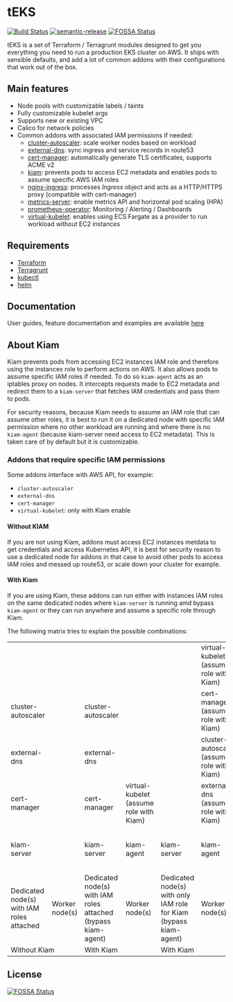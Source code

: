 # tEKS

[![Build Status](https://travis-ci.org/clusterfrak-dynamics/teks.svg?branch=master)](https://travis-ci.org/clusterfrak-dynamics/teks)
[![semantic-release](https://img.shields.io/badge/%20%20%F0%9F%93%A6%F0%9F%9A%80-semantic--release-e10079.svg)](https://github.com/semantic-release/semantic-release)
[![FOSSA Status](https://app.fossa.io/api/projects/git%2Bgithub.com%2Fclusterfrak-dynamics%2Fteks.svg?type=shield)](https://app.fossa.io/projects/git%2Bgithub.com%2Fclusterfrak-dynamics%2Fteks?ref=badge_shield)

tEKS is a set of Terraform / Terragrunt modules designed to get you everything you need to run a production EKS cluster on AWS. It ships with sensible defaults, and add a lot of common addons with their configurations that work out of the box.

## Main features

* Node pools with customizable labels / taints
* Fully customizable kubelet args
* Supports new or existing VPC
* Calico for network policies
* Common addons with associated IAM permissions if needed:
  * [cluster-autoscaler](https://github.com/kubernetes/autoscaler/tree/master/cluster-autoscaler): scale worker nodes based on workload
  * [external-dns](https://github.com/kubernetes-incubator/external-dns): sync ingress and service records in route53
  * [cert-manager](https://github.com/jetstack/cert-manager): automatically generate TLS certificates, supports ACME v2
  * [kiam](https://github.com/uswitch/kiam): prevents pods to access EC2 metadata and enables pods to assume specific AWS IAM roles
  * [nginx-ingress](https://github.com/kubernetes/ingress-nginx): processes *Ingress* object and acts as a HTTP/HTTPS proxy (compatible with cert-manager)
  * [metrics-server](https://github.com/kubernetes-incubator/metrics-server): enable metrics API and horizontal pod scaling (HPA)
  * [prometheus-operator](https://github.com/coreos/prometheus-operator): Monitoring / Alerting / Dashboards
  * [virtual-kubelet](https://github.com/coreos/prometheus-operator): enables using ECS Fargate as a provider to run workload without EC2 instances

## Requirements

* [Terraform](https://www.terraform.io/intro/getting-started/install.html)
* [Terragrunt](https://github.com/gruntwork-io/terragrunt#install-terragrunt)
* [kubectl](https://kubernetes.io/docs/tasks/tools/install-kubectl/)
* [helm](https://helm.sh/)

## Documentation

User guides, feature documentation and examples are available [here](https://clusterfrak-dynamics.github.io/teks/)

## About Kiam

Kiam prevents pods from accessing EC2 instances IAM role and therefore using the instances role to perform actions on AWS. It also allows pods to assume specific IAM roles if needed. To do so `kiam-agent` acts as an iptables proxy on nodes. It intercepts requests made to EC2 metadata and redirect them to a `kiam-server` that fetches IAM credentials and pass them to pods.

For security reasons, because Kiam needs to assume an IAM role that can assume other roles, it is best to run it on a dedicated node with specific IAM permission where no other workload are running and where there is no `kiam-agent` (because kiam-server need access to EC2 metadata). This is taken care of by default but it is customizable.

### Addons that require specific IAM permissions

Some addons interface with AWS API, for example:

* `cluster-autoscaler`
* `external-dns`
* `cert-manager`
* `virtual-kubelet`: only with Kiam enable

#### Without KIAM

If you are not using Kiam, addons must access EC2 instances metdata to get credentials and access Kubernetes API, it is best for security reason to use a dedicated node for addons in that case to avoid other pods to access IAM roles and messed up route53, or scale down your cluster for example.

#### With Kiam

If you are using Kiam, these addons can run either with instances IAM roles on the same dedicated nodes where `kiam-server` is running amd bypass `kiam-agent` or they can run anywhere and assume a specific role through Kiam.

The following matrix tries to explain the possible combinations:

<table>
  <tr>
    <td></td>
    <td></td>
    <td></td>
    <td></td>
    <td></td>
    <td>virtual-kubelet<br>(assume role with Kiam)</td>
    <td></td>
    <td></td>
  </tr>
  <tr>
    <td>cluster-autoscaler</td>
    <td></td>
    <td>cluster-autoscaler</td>
    <td></td>
    <td></td>
    <td>cert-manager<br>(assume role with Kiam)</td>
    <td>cert-manager<br>(assume role with Kiam)</td>
    <td></td>
  </tr>
  <tr>
    <td>external-dns</td>
    <td></td>
    <td>external-dns</td>
    <td></td>
    <td></td>
    <td>cluster-autoscaler<br>(assume role with Kiam)</td>
    <td>cluster-autoscaler<br>(assume role with Kiam)</td>
    <td></td>
  </tr>
  <tr>
    <td>cert-manager</td>
    <td></td>
    <td>cert-manager</td>
    <td>virtual-kubelet<br>(assume role with Kiam)</td>
    <td></td>
    <td>external-dns<br>(assume role with Kiam)</td>
    <td>external-dns<br>(assume role with Kiam)</td>
    <td></td>
  </tr>
  <tr>
    <td>kiam-server</td>
    <td></td>
    <td>kiam-server</td>
    <td>kiam-agent</td>
    <td>kiam-server</td>
    <td>kiam-agent</td>
    <td>kiam-agent<br>(in HostNetwork, bypass kiam-agent)<br></td>
    <td></td>
  </tr>
  <tr>
    <td>Dedicated node(s)<br>with IAM roles attached</td>
    <td>Worker node(s)</td>
    <td>Dedicated node(s) with IAM roles attached<br>(bypass kiam-agent)</td>
    <td>Worker node(s)</td>
    <td>Dedicated node(s) with only IAM role for Kiam<br>(bypass kiam-agent)</td>
    <td>Worker node(s)</td>
    <td>Worker node(s) with only IAM role for Kiam<br>(bypass kiam-agent)<br>!!! Security concerns !!!</td>
    <td></td>
  </tr>
  <tr>
    <td colspan="2">Without Kiam</td>
    <td colspan="2">With Kiam</td>
    <td colspan="2">With Kiam</td>
    <td>With Kiam</td>
    <td></td>
  </tr>
</table>

## License

[![FOSSA Status](https://app.fossa.io/api/projects/git%2Bgithub.com%2Fclusterfrak-dynamics%2Fteks.svg?type=large)](https://app.fossa.io/projects/git%2Bgithub.com%2Fclusterfrak-dynamics%2Fteks?ref=badge_large)

